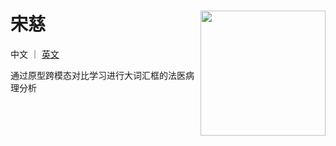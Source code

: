 宋慈 <img src="docs/AI_songci.png" width="200px" align="right" />
===========
中文 ｜ [英文](https://github.com/shenxiaochenn/SongCi/blob/master/README.md) 

通过原型跨模态对比学习进行大词汇框的法医病理分析
